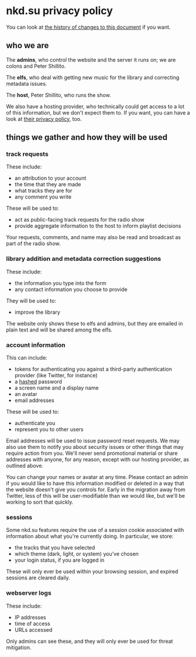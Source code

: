 # nkd.su privacy policy

You can look at [the history of changes to this document][history] if you want.

[history]: https://github.com/very-scary-scenario/nkd.su/commits/main/PRIVACY.md "the history of this privacy policy"

## who we are

The **admins**, who control the website and the server it runs on; we are
colons and Peter Shillito.

The **elfs**, who deal with getting new music for the library and correcting
metadata issues.

The **host**, Peter Shillito, who runs the show.

We also have a hosting provider, who technically could get access to a lot of
this information, but we don't expect them to. If you want, you can have a look
at [their privacy policy][linode-privacy], too.

[linode-privacy]: https://www.linode.com/legal-privacy/ "Linode's privacy policy"

## things we gather and how they will be used

### track requests

These include:

- an attribution to your account
- the time that they are made
- what tracks they are for
- any comment you write

These will be used to:

- act as public-facing track requests for the radio show
- provide aggregate information to the host to inform playlist decisions

Your requests, comments, and name may also be read and broadcast as part of the
radio show.

### library addition and metadata correction suggestions

These include:

- the information you type into the form
- any contact information you choose to provide

They will be used to:

- improve the library

The website only shows these to elfs and admins, but they are emailed in plain text and will be shared among the elfs.

### account information

This can include:

- tokens for authenticating you against a third-party authentication provider
  (like Twitter, for instance)
- a [hashed][django-password-storage] password
- a screen name and a display name
- an avatar
- email addresses

[django-password-storage]: https://docs.djangoproject.com/en/3.2/topics/auth/passwords/#how-django-stores-passwords "how Django stores passwords"

These will be used to:

- authenticate you
- represent you to other users

Email addresses will be used to issue password reset requests. We may also use
them to notify you about security issues or other things that may require
action from you. We'll never send promotional material or share addresses with
anyone, for any reason, except with our hosting provider, as outlined above.

You can change your names or avatar at any time. Please contact an admin if you
would like to have this information modified or deleted in a way that the
website doesn't give you controls for. Early in the migration away from
Twitter, less of this will be user-modifiable than we would like, but we'll be
working to sort that quickly.

### sessions

Some nkd.su features require the use of a session cookie associated with
information about what you're currently doing. In particular, we store:

- the tracks that you have selected
- which theme (dark, light, or system) you've chosen
- your login status, if you are logged in

These will only ever be used within your browsing session, and expired sessions
are cleared daily.

### webserver logs

These include:

- IP addresses
- time of access
- URLs accessed

Only admins can see these, and they will only ever be used for threat
mitigation.
